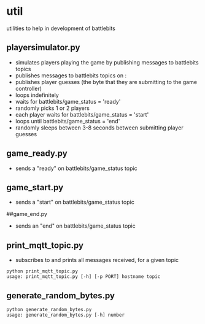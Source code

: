 # util
utilities to help in development of battlebits

## playersimulator.py 
- simulates players playing the game by publishing messages to battlebits topics
- publishes messages to battlebits topics on <host>:<port>
- publishes player guesses (the byte that they are submitting to the game controller)
- loops indefinitely
 - waits for battlebits/game_status = 'ready'
 - randomly picks 1 or 2 players
 - each player waits for battlebits/game_status = 'start'
 - loops until battlebits/game_status = 'end'
  - randomly sleeps between 3-8 seconds between submitting player guesses

## game_ready.py 
- sends a "ready" on battlebits/game_status topic

## game_start.py 
- sends a "start" on battlebits/game_status topic

##game_end.py 
- sends an "end" on battlebits/game_status topic

## print_mqtt_topic.py 
- subscribes to and prints all messages received, for a given topic
```shell
python print_mqtt_topic.py
usage: print_mqtt_topic.py [-h] [-p PORT] hostname topic
```

## generate_random_bytes.py
```shell
python generate_random_bytes.py
usage: generate_random_bytes.py [-h] number
```
